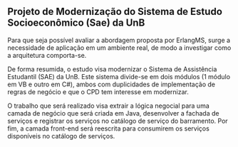 ## Projeto de Modernização do Sistema de Estudo Socioeconômico (Sae) da UnB

Para que seja possível avaliar a abordagem proposta por ErlangMS, surge
a necessidade de aplicação em um ambiente real, de modo a
investigar como a arquitetura comporta-se.

De forma resumida, o estudo visa modernizar o Sistema de
Assistência Estudantil (SAE) da UnB. Este sistema divide-se
em dois módulos (1 módulo em VB e outro em C#), ambos
com duplicidades de implementação de regras de negócio e
que o CPD tem interesse em modernizar. 

O trabalho que será realizado visa extrair a lógica negocial para
uma camada de negócio que será criada em Java, desenvolver a
fachada de serviços e registrar os serviços no catálogo de serviço do barramento. Por fim,
a camada front-end será reescrita para consumirem os serviços
disponíveis no catálogo de serviços.
